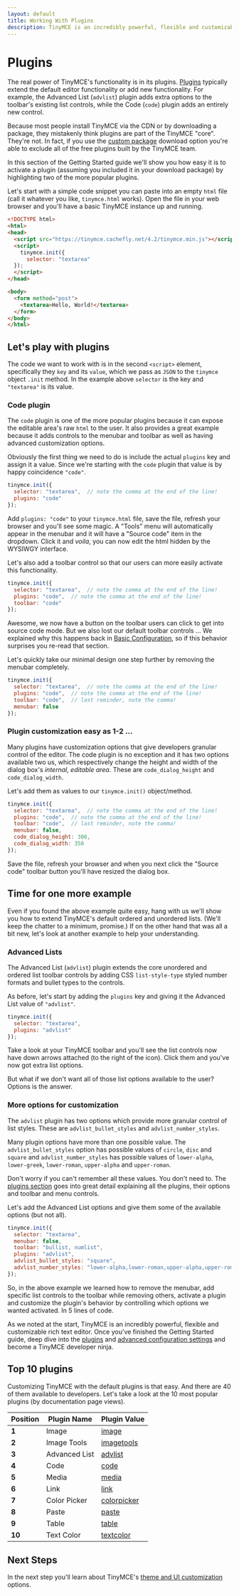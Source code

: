 ```yaml
---
layout: default
title: Working With Plugins
description: TinyMCE is an incredibly powerful, flexible and customizable rich text editor. In this section we will show you the power of plugins.
---
```


# Plugins

The real power of TinyMCE's functionality is in its plugins. [Plugins](/plugins/) typically extend the default editor functionality or add new functionality. For example, the Advanced List (`advlist`) plugin adds extra options to the toolbar's existing list controls, while the Code (`code`) plugin adds an entirely new control.

Because most people install TinyMCE via the CDN or by downloading a package, they mistakenly think plugins are part of the TinyMCE "core". They're not. In fact, if you use the [custom package](http://www.tinymce.com/download/custom_package.php) download option you're able to exclude all of the free plugins built by the TinyMCE team.

In this section of the Getting Started guide we'll show you how easy it is to activate a plugin (assuming you included it in your download package) by highlighting two of the more popular plugins.

Let's start with a simple code snippet you can paste into an empty `html` file (call it whatever you like, `tinymce.html` works). Open the file in your web browser and you'll have a basic TinyMCE instance up and running.

```html
<!DOCTYPE html>
<html>
<head>
  <script src="https://tinymce.cachefly.net/4.2/tinymce.min.js"></script>
  <script>
    tinymce.init({
      selector: "textarea"
  });
  </script>
</head>

<body>
  <form method="post">
    <textarea>Hello, World!</textarea>
  </form>
</body>
</html>
```



## Let's play with plugins

The code we want to work with is in the second `<script>` element, specifically they `key` and its `value`, which we pass as `JSON` to the `tinymce` object `.init` method. In the example above `selector` is the key and `"textarea"` is its value.

### Code plugin

The `code` plugin is one of the more popular plugins because it can expose the editable area's raw `html` to the user. It also provides a great example because it adds controls to the menubar and toolbar as well as having advanced customization options.

Obviously the first thing we need to do is include the actual `plugins` key and assign it a value. Since we're starting with the `code` plugin that value is by happy coincidence `"code"`.

```js
tinymce.init({
  selector: "textarea",  // note the comma at the end of the line!
  plugins: "code"
});
```

Add `plugins: "code"` to your `tinymce.html` file, save the file, refresh your browser and you'll see some magic. A "Tools" menu will automatically appear in the menubar and it will have a "Source code" item in the dropdown. Click it and *voila*, you can now edit the html hidden by the WYSIWGY interface.

Let's also add a toolbar control so that our users can more easily activate this functionality.

```js
tinymce.init({
  selector: "textarea",  // note the comma at the end of the line!
  plugins: "code",  // note the comma at the end of the line!
  toolbar: "code"
});
```

Awesome, we now have a button on the toolbar users can click to get into source code mode. But we also lost our default toolbar controls ... We explained why this happens back in [Basic Configuration](../basic-configuration/), so if this behavior surprises you re-read that section.

Let's quickly take our minimal design one step further by removing the menubar completely.

```js
tinymce.init({
  selector: "textarea",  // note the comma at the end of the line!
  plugins: "code",  // note the comma at the end of the line!
  toolbar: "code",  // last reminder, note the comma!
  menubar: false
});
```

### Plugin customization easy as 1-2 ...

Many plugins have customization options that give developers granular control of the editor. The code plugin is no exception and it has two options available two us, which respectively change the height and width of the dialog box's *internal, editable area*. These are `code_dialog_height` and `code_dialog_width`.

Let's add them as values to our `tinymce.init()` object/method.

```js
tinymce.init({
  selector: "textarea",  // note the comma at the end of the line!
  plugins: "code",  // note the comma at the end of the line!
  toolbar: "code",  // last reminder, note the comma!
  menubar: false,
  code_dialog_height: 300,
  code_dialog_width: 350
});
```

Save the file, refresh your browser and when you next click the "Source code" toolbar button you'll have resized the dialog box.



## Time for one more example

Even if you found the above example quite easy, hang with us we'll show you how to extend TinyMCE's default ordered and unordered lists. (We'll keep the chatter to a minimum, promise.) If on the other hand that was all a bit new, let's look at another example to help your understanding.

### Advanced Lists

The Advanced List (`advlist`) plugin extends the core unordered and ordered list toolbar controls by adding CSS `list-style-type` styled number formats and bullet types to the controls.

As before, let's start by adding the `plugins` key and giving it the Advanced List value of `"advlist"`.

```js
tinymce.init({
  selector: "textarea",
  plugins: "advlist"
});
```

Take a look at your TinyMCE toolbar and you'll see the list controls now have down arrows attached (to the right of the icon). Click them and you've now got extra list options.

But what if we don't want all of those list options available to the user? Options is the answer.

### More options for customization

The `advlist` plugin has two options which provide more granular control of list styles. These are `advlist_bullet_styles` and `advlist_number_styles`.

Many plugin options have more than one possible value. The `advlist_bullet_styles` option has possible values of `circle`, `disc` and `square` and `advlist_number_styles` has possible values of `lower-alpha`, `lower-greek`, `lower-roman`, `upper-alpha` and `upper-roman`.

Don't worry if you can't remember all these values. You don't need to. The [plugins section](/plugins/) goes into great detail explaining all the plugins, their options and toolbar and menu controls.

Let's add the Advanced List options and give them some of the available options (but not all).

```js
tinymce.init({
  selector: "textarea",
  menubar: false,
  toolbar: "bullist, numlist",
  plugins: "advlist",
  advlist_bullet_styles: "square",
  advlist_number_styles: "lower-alpha,lower-roman,upper-alpha,upper-roman"
});
```

So, in the above example we learned how to remove the menubar, add specific list controls to the toolbar while removing others, activate a plugin and customize the plugin's behavior by controlling which options we wanted activated. In 5 lines of code.

As we noted at the start, TinyMCE is an incredibly powerful, flexible and customizable rich text editor. Once you've finished the Getting Started guide, deep dive into the [plugins](/plugins/) and [advanced configuration settings](/editor-configuration-settings/) and become a TinyMCE developer ninja.



## Top 10 plugins

Customizing TinyMCE with the default plugins is that easy. And there are 40 of them available to developers. Let's take a look at the 10 most popular plugins (by documentation page views).

| Position | Plugin Name   | Plugin Value |
|----------|---------------|--------------|
| **1**    | Image         | [image](/plugins/image/) |
| **2**    | Image Tools   | [imagetools](/plugins/image-tools/) |
| **3**    | Advanced List | [advlist](/plugins/advanced-list/) |
| **4**    | Code          | [code](/plugins/code/) |
| **5**    | Media         | [media](/plugins/media/) |
| **6**    | Link          | [link](/plugins/link) |
| **7**    | Color Picker  | [colorpicker](/plugins/color-picker/) |
| **8**    | Paste         | [paste](/plugins/paste/) |
| **9**    | Table         | [table](/plugins/table/) |
| **10**   | Text Color    | [textcolor](/plugins/text-color) |

## Next Steps

In the next step you'll learn about TinyMCE's [theme and UI customization](../themes-and-ui-customizations/) options.
